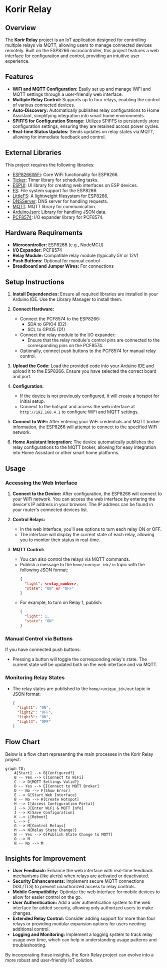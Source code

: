 # Korir Relay

## Overview

The **Korir Relay** project is an IoT application designed for controlling multiple relays via MQTT, allowing users to manage connected devices remotely. Built on the ESP8266 microcontroller, this project features a web interface for configuration and control, providing an intuitive user experience.

## Features

- **WiFi and MQTT Configuration:** Easily set up and manage WiFi and MQTT settings through a user-friendly web interface.
- **Multiple Relay Control:** Supports up to four relays, enabling the control of various connected devices.
- **Auto-Discovery:** Automatically publishes relay configurations to Home Assistant, simplifying integration into smart home environments.
- **SPIFFS for Configuration Storage:** Utilizes SPIFFS to persistently store configuration settings, ensuring they are retained across power cycles.
- **Real-time Status Updates:** Sends updates on relay states via MQTT, allowing for immediate feedback and control.

## External Libraries

This project requires the following libraries:

- [ESP8266WiFi](https://github.com/esp8266/Arduino): Core WiFi functionality for ESP8266.
- [Ticker](https://github.com/matthijskooijman/arduino-ticker): Timer library for scheduling tasks.
- [ESPUI](https://github.com/Makuna/ESPUI): UI library for creating web interfaces on ESP devices.
- [FS](https://github.com/esp8266/Arduino): File system support for the ESP8266.
- [LittleFS](https://github.com/lorol/arduino-littlefs): A lightweight filesystem for ESP8266.
- [DNSServer](https://github.com/esp8266/Arduino): DNS server for handling requests.
- [MQTT](https://github.com/256dpi/arduino-mqtt): MQTT library for communication.
- [ArduinoJson](https://github.com/bblanchon/ArduinoJson): Library for handling JSON data.
- [PCF8574](https://github.com/xreef/PCF8574_library): I/O expander library for PCF8574.

## Hardware Requirements

- **Microcontroller:** ESP8266 (e.g., NodeMCU)
- **I/O Expander:** PCF8574
- **Relay Module:** Compatible relay module (typically 5V or 12V)
- **Push Buttons:** Optional for manual control
- **Breadboard and Jumper Wires:** For connections

## Setup Instructions

1. **Install Dependencies:**
   Ensure all required libraries are installed in your Arduino IDE. Use the Library Manager to install them.

2. **Connect Hardware:**
   - Connect the PCF8574 to the ESP8266:
     - SDA to GPIO4 (D2)
     - SCL to GPIO5 (D1)
   - Connect the relay module to the I/O expander:
     - Ensure that the relay module's control pins are connected to the corresponding pins on the PCF8574.
   - Optionally, connect push buttons to the PCF8574 for manual relay control.

3. **Upload the Code:**
   Load the provided code into your Arduino IDE and upload it to the ESP8266. Ensure you have selected the correct board and port.

4. **Configuration:**
   - If the device is not previously configured, it will create a hotspot for initial setup.
   - Connect to the hotspot and access the web interface at `http://192.168.4.1` to configure WiFi and MQTT settings.

5. **Connect to WiFi:**
   After entering your WiFi credentials and MQTT broker information, the ESP8266 will attempt to connect to the specified WiFi network.

6. **Home Assistant Integration:**
   The device automatically publishes the relay configurations to the MQTT broker, allowing for easy integration into Home Assistant or other smart home platforms.

## Usage

### Accessing the Web Interface

1. **Connect to the Device:**
   After configuration, the ESP8266 will connect to your WiFi network. You can access the web interface by entering the device's IP address in your browser. The IP address can be found in your router's connected devices list.

2. **Control Relays:**
   - In the web interface, you'll see options to turn each relay ON or OFF.
   - The interface will display the current state of each relay, allowing you to monitor their status in real-time.

3. **MQTT Control:**
   - You can also control the relays via MQTT commands.
   - Publish a message to the `home/<unique_id>/in` topic with the following JSON format:
     ```json
     {
       "light": <relay_number>,
       "state": "ON" or "OFF"
     }
     ```
   - For example, to turn on Relay 1, publish:
     ```json
     {
       "light": 1,
       "state": "ON"
     }
     ```

### Manual Control via Buttons

If you have connected push buttons:
- Pressing a button will toggle the corresponding relay's state. The current state will be updated both on the web interface and via MQTT.

### Monitoring Relay States

- The relay states are published to the `home/<unique_id>/out` topic in JSON format:
  ```json
  {
    "light1": "ON",
    "light2": "OFF",
    "light3": "ON",
    "light4": "OFF"
  }
  ```

## Flow Chart

Below is a flow chart representing the main processes in the Korir Relay project:

```mermaid
graph TD;
    A[Start] --> B{Configured?}
    B -- Yes --> C[Connect to WiFi]
    C --> D{MQTT Settings Valid?}
    D -- Yes --> E[Connect to MQTT Broker]
    D -- No --> F[Show Error]
    E --> G[Start Web Interface]
    B -- No --> H[Create Hotspot]
    H --> I[Access Configuration Portal]
    I --> J[Enter WiFi & MQTT Info]
    J --> K[Save Configuration]
    K --> L[Reboot]
    L --> C
    G --> M[Control Relays]
    M --> N{Relay State Change?}
    N -- Yes --> O[Publish State Change to MQTT]
    O --> M
    N -- No --> M
```

## Insights for Improvement

- **User Feedback:** Enhance the web interface with real-time feedback mechanisms (like alerts) when relays are activated or deactivated.
- **Security Enhancements:** Implement secure MQTT connections (SSL/TLS) to prevent unauthorized access to relay controls.
- **Mobile Compatibility:** Optimize the web interface for mobile devices to allow for easier control on the go.
- **User Authentication:** Add a user authentication system to the web interface for added security, allowing only authorized users to make changes.
- **Extended Relay Control:** Consider adding support for more than four relays or providing modular expansion options for users needing additional control.
- **Logging and Monitoring:** Implement a logging system to track relay usage over time, which can help in understanding usage patterns and troubleshooting.

By incorporating these insights, the Korir Relay project can evolve into a more robust and user-friendly IoT solution.
